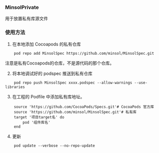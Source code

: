 ### MinsolPrivate
用于放置私有库源文件

### 使用方法
1. 在本地添加 Cocoapods 的私有仓库
```objc
    pod repo add MinsolSpec https://github.com/minsol/MinsolSpec.git
```
注意是私有Cocoapods的仓库，不是源代码的那个仓库。

2. 将本地调试好的 podspec 推送到私有仓库
```objc
    pod repo push MinsolSpec xxxx.podspec --allow-warnings --use-libraries
```
3. 在工程的 Podfile 中添加私有库地址。
```objc
    source 'https://github.com/CocoaPods/Specs.git'# CocoaPods 官方库
    source 'https://github.com/minsol/MinsolSpec.git'# 私有库
    target '项目target名' do
        pod '组件库名'
    end
```
4. 更新
```objc
    pod update --verbose --no-repo-update
```
